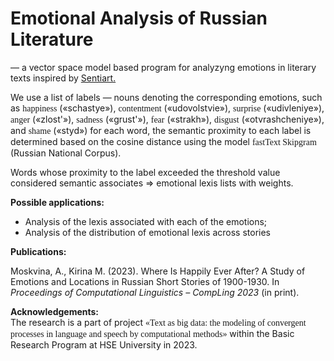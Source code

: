 <h1>Emotional Analysis of Russian Literature</h1>

— a vector space model based program for analyzyng emotions in literary texts
inspired by <a href="https://github.com/matinho13/SentiArt">Sentiart.</a>

<p>We use a list of labels — nouns denoting the corresponding emotions, such as 
    <span style="font-family: cursive;">happiness</span> («schastye»), 
    <span style="font-family: cursive;">contentment</span> («udovolstvie»), 
    <span style="font-family: cursive;">surprise</span> («udivleniye»), 
    <span style="font-family: cursive;">anger</span> («zlost'»), 
    <span style="font-family: cursive;">sadness</span> («grust'»), 
    <span style="font-family: cursive;">fear</span> («strakh»), 
    <span style="font-family: cursive;">disgust</span> («otvrashcheniye»), and 
    <span style="font-family: cursive;">shame</span> («styd»)
    for each word, the semantic proximity to each label is determined based on the cosine distance using the model  <span style="font-family: cursive;">fastText Skipgram</span> (Russian National Corpus).</p>
<p></p> Words whose proximity to the label exceeded the threshold value considered semantic associates 
    => emotional lexis lists with weights.
    </p>

<p><strong>Possible applications:</strong><br>
<ul>
    <li>
        Analysis of the lexis associated with each of the emotions;
    </li>
    <li>
        Analysis of the distribution of emotional lexis across stories
    </li>
</ul>

<p><strong>Publications:</strong><br>

Moskvina, A., Kirina M. (2023). Where Is Happily Ever After? A Study of Emotions and Locations in Russian Short Stories of 1900-1930. In <em>Proceedings of Computational Linguistics – CompLing 2023</em> (in print).</p>

<p><strong>Acknowledgements:</strong><br>
The research is a part of project  <span style="font-family: cursive;">«Text as big data: the modeling of convergent processes in language and speech by computational methods»</span> within the Basic Research Program at HSE University in 2023.